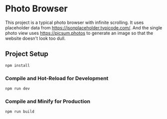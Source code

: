 # Photo Browser

This project is a typical photo browser with infinite scrolling. It uses placeholder data from https://jsonplaceholder.typicode.com/. And the single photo view uses https://picsum.photos to generate an image so that the website doesn't look too dull.


## Project Setup

```sh
npm install
```

### Compile and Hot-Reload for Development

```sh
npm run dev
```

### Compile and Minify for Production

```sh
npm run build
```
